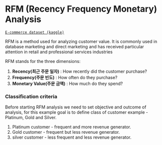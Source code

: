 # RFM (Recency Frequency Monetary) Analysis

[`E-commerce dataset (kaggle)`](https://www.kaggle.com/datasets/carrie1/ecommerce-data?resource=download)

RFM is a method used for analyzing customer value. It is commonly used in database marketing and direct marketing and has received particular attention in retail and professional services industries

RFM stands for the three dimensions:

1. **Recency(최근 주문 일자)** : How recently did the customer purchase?
2. **Frequency(주문 빈도)** : How often do they purchase?
3. **Monetary Value(주문 금액)** : How much do they spend?


### Classification criteria

Before starting RFM analysis we need to set objective and outcome of analysis, for this example goal is to define class of customer example - Platinum, Gold and Silver.

1. Platinum customer - frequent and more revenue generator.
2. Gold customer - frequent but less revenue generator.
3. silver customer - less frequent and less revenue generator.
